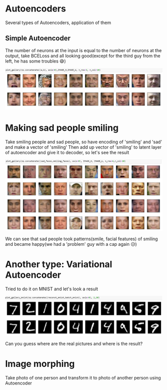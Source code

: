 # Autoencoders
Several types of Autoencoders, application of them
## Simple Autoencoder 
The number of neurons at the input is equal to the number of neurons at the output, take BCELoss and all looking good(except for the third guy from the left, he has some troubles 😅)

![Image alt](https://github.com/ugrozadidntwakeup/Images/blob/main/image/Faces.PNG)

# Making sad people smiling
Take smiling people and sad people, so have encoding of 'smiling' and 'sad' and make a vector of 'smiling'
Then add up vector of 'smiling' to latent layer of autoencoder and give it to decoder, so let's see the result

![Image alt](https://github.com/ugrozadidntwakeup/Images/blob/main/image/smiling.PNG)

We can see that sad people took patterns(smile, facial features) of smiling and became happy(we had a 'problem' guy with a cap again 😥)

# Another type: Variational Autoencoder 
Tried to do it on MNIST and let's look a result 

![Image alt](https://github.com/ugrozadidntwakeup/Images/blob/main/image/MNIST.PNG)

Сan you guess where are the real pictures and where is the result?

# Image morphing
Take photo of one person and transform it to photo of another person using Autoencoder


